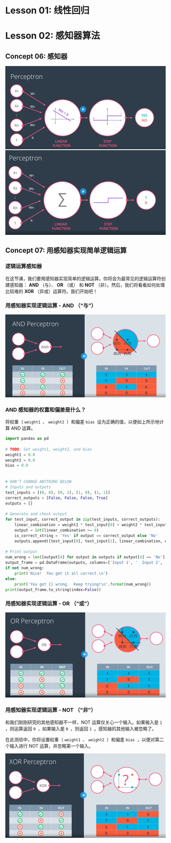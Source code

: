 # Lesson 01: 线性回归

# **Lesson 02:** 感知器算法

## Concept 06: 感知器

<img src="Images/Screenshot 2023-03-15 at 2.06.34 PM.png" alt="Screenshot 2023-03-15 at 2.06.34 PM" />

<img src="Images/Screenshot 2023-03-15 at 2.07.23 PM.png" alt="Screenshot 2023-03-15 at 2.07.23 PM" />

## Concept 07: 用感知器实现简单逻辑运算

### 逻辑运算感知器

在这节课，我们要用感知器实现简单的逻辑运算。你将会为最常见的逻辑运算符创建感知器： **AND** （与）、 **OR** （或） 和 **NOT** （非）。然后，我们将看看如何处理比较难的 **XOR** （异或）运算符。我们开始吧！

### 用感知器实现逻辑运算 - AND （“与”）

<img src="Images/Screenshot 2023-03-15 at 2.14.21 PM.png" alt="Screenshot 2023-03-15 at 2.14.21 PM" />

### AND 感知器的权重和偏差是什么？

将权重（ `weight1 `、 `weight2 `）和偏差 `bias `设为正确的值，以便如上所示地计算 AND 运算。

```python
import pandas as pd

# TODO: Set weight1, weight2, and bias
weight1 = 0.0
weight2 = 0.0
bias = 0.0


# DON'T CHANGE ANYTHING BELOW
# Inputs and outputs
test_inputs = [(0, 0), (0, 1), (1, 0), (1, 1)]
correct_outputs = [False, False, False, True]
outputs = []

# Generate and check output
for test_input, correct_output in zip(test_inputs, correct_outputs):
    linear_combination = weight1 * test_input[0] + weight2 * test_input[1] + bias
    output = int(linear_combination >= 0)
    is_correct_string = 'Yes' if output == correct_output else 'No'
    outputs.append([test_input[0], test_input[1], linear_combination, output, is_correct_string])

# Print output
num_wrong = len([output[4] for output in outputs if output[4] == 'No'])
output_frame = pd.DataFrame(outputs, columns=['Input 1', '  Input 2', '  Linear Combination', '  Activation Output', '  Is Correct'])
if not num_wrong:
    print('Nice!  You got it all correct.\n')
else:
    print('You got {} wrong.  Keep trying!\n'.format(num_wrong))
print(output_frame.to_string(index=False))
```

### 用感知器实现逻辑运算 - OR （“或”）

<img src="Images/Screenshot 2023-03-15 at 2.15.09 PM.png" alt="Screenshot 2023-03-15 at 2.15.09 PM" />

### 用感知器实现逻辑运算 - NOT （"非”）

和我们刚刚研究的其他感知器不一样，NOT 运算仅关心一个输入。如果输入是 `1 `，则运算返回 `0 `，如果输入是 `0 `，则返回 `1 `。感知器的其他输入被忽略了。



在此测验中，你将设置权重（ `weight1 `、 `weight2 `）和偏差 `bias `，以便对第二个输入进行 NOT 运算，并忽略第一个输入。

<img src="Images/Screenshot 2023-03-15 at 2.21.35 PM.png" alt="Screenshot 2023-03-15 at 2.21.35 PM" />